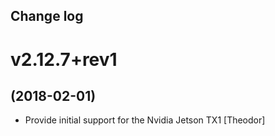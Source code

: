 Change log
-----------

# v2.12.7+rev1
## (2018-02-01)

* Provide initial support for the Nvidia Jetson TX1 [Theodor]
